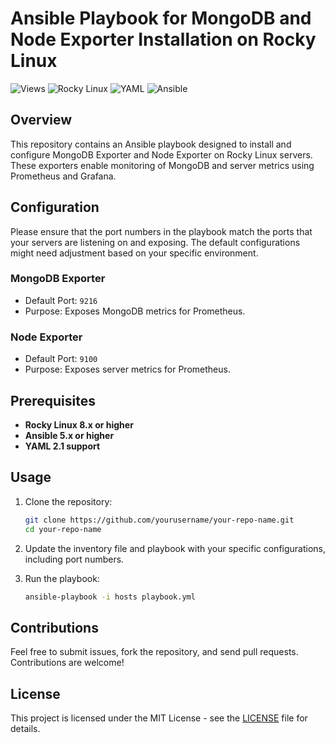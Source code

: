 # Ansible Playbook for MongoDB and Node Exporter Installation on Rocky Linux

![Views](https://hits.dwyl.com/DianaZawislak/ansible-mongodb-exporter.svg?style=flat-square)
![Rocky Linux](https://img.shields.io/badge/Rocky%20Linux-8.x-green?style=flat-square)
![YAML](https://img.shields.io/badge/YAML-2.1-blue?style=flat-square)
![Ansible](https://img.shields.io/badge/Ansible-5.x-orange?style=flat-square)

## Overview

This repository contains an Ansible playbook designed to install and configure MongoDB Exporter and Node Exporter on Rocky Linux servers. These exporters enable monitoring of MongoDB and server metrics using Prometheus and Grafana.

## Configuration

Please ensure that the port numbers in the playbook match the ports that your servers are listening on and exposing. The default configurations might need adjustment based on your specific environment.

### MongoDB Exporter

- Default Port: `9216`
- Purpose: Exposes MongoDB metrics for Prometheus.

### Node Exporter

- Default Port: `9100`
- Purpose: Exposes server metrics for Prometheus.

## Prerequisites

- **Rocky Linux 8.x or higher**
- **Ansible 5.x or higher**
- **YAML 2.1 support**

## Usage

1. Clone the repository:

    ```bash
    git clone https://github.com/yourusername/your-repo-name.git
    cd your-repo-name
    ```

2. Update the inventory file and playbook with your specific configurations, including port numbers.

3. Run the playbook:

    ```bash
    ansible-playbook -i hosts playbook.yml
    ```

## Contributions

Feel free to submit issues, fork the repository, and send pull requests. Contributions are welcome!

## License

This project is licensed under the MIT License - see the [LICENSE](LICENSE) file for details.
